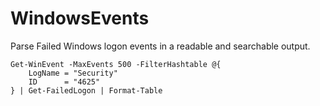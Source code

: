 # WindowsEvents
 Parse Failed Windows logon events in a readable and searchable output.
```
Get-WinEvent -MaxEvents 500 -FilterHashtable @{
    LogName = "Security"
    ID      = "4625"
} | Get-FailedLogon | Format-Table
```
